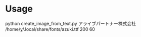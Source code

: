 # Usage
python create_image_from_text.py アライブパートナー株式会社 /home/y/.local/share/fonts/azuki.ttf 200 60

